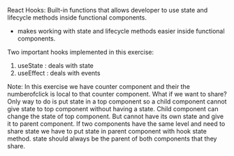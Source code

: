 React Hooks: Built-in functions that allows developer to use state and lifecycle methods inside functional components.

- makes working with state and lifecycle methods easier inside functional components.

Two important hooks implemented in this exercise:

1. useState : deals with state
2. useEffect : deals with events

Note:
In this exercise we have counter component and their the numberofclick is local to that counter component.
What if we want to share? Only way to do is put state in a top component so a child component cannot give state to top component without having a state. Child component can change the state of top component. But cannot have its own state and give it to parent component. If two components have the same level and need to share state we have to put state in parent component with hook state method. state should always be the parent of both components that they share.
